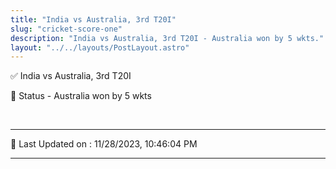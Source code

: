 ```yaml
---
title: "India vs Australia, 3rd T20I"
slug: "cricket-score-one"
description: "India vs Australia, 3rd T20I - Australia won by 5 wkts."
layout: "../../layouts/PostLayout.astro"
--- 
```


✅ India vs Australia, 3rd T20I

📑 Status - Australia won by 5 wkts

<br />

***

📝 Last Updated on : 11/28/2023, 10:46:04 PM

***

